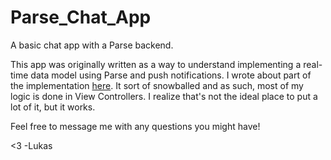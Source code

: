 # Parse_Chat_App
A basic chat app with a Parse backend.

This app was originally written as a way to understand implementing a real-time data model using Parse and push notifications. I wrote about part of the implementation [here](https://medium.com/@lukasthinks/implementing-real-time-ish-ios-data-in-parse-4c22d5f423dd). It sort of snowballed and as such, most of my logic is done in View Controllers. I realize that's not the ideal place to put a lot of it, but it works.

Feel free to message me with any questions you might have!

<3 -Lukas

